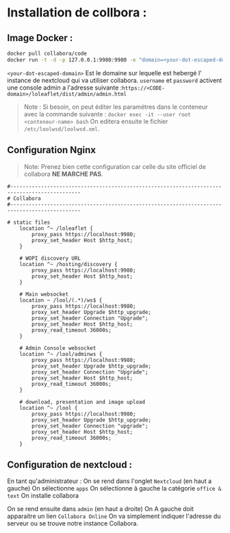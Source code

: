 # Installation de collbora :

## Image Docker :

```bash
docker pull collabora/code
docker run -t -d -p 127.0.0.1:9980:9980 -e "domain=<your-dot-escaped-domain>" -e "username=admin" -e "password=S3cRet" --restart always --cap-add MKNOD collabora/code
```

``<your-dot-escaped-domain>`` Est le domaine sur lequelle est hebergé l' instance de nextcloud qui va utiliser collabora.
``username`` et ``password`` activent une console admin a l'adresse suivante :``https://<CODE-domain>/loleaflet/dist/admin/admin.html``

>Note : Si besoin, on peut éditer les paramétres dans le conteneur avec la commande suivante : ``docker exec -it --user root <conteneur-name> bash`` On editera ensuite le fichier ``/etc/loolwsd/loolwsd.xml``.



## Configuration Nginx 

>Note: Prenez bien cette configuration car celle du site officiel de collabora **NE MARCHE PAS**.

```nginx
#---------------------------------------------------------------------------------------------
# Collabora
#---------------------------------------------------------------------------------------------

# static files
    location ^~ /loleaflet {
        proxy_pass https://localhost:9980;
        proxy_set_header Host $http_host;
    }

    # WOPI discovery URL
    location ^~ /hosting/discovery {
        proxy_pass https://localhost:9980;
        proxy_set_header Host $http_host;
    }

    # Main websocket
    location ~ /lool/(.*)/ws$ {
        proxy_pass https://localhost:9980;
        proxy_set_header Upgrade $http_upgrade;
        proxy_set_header Connection "Upgrade";
        proxy_set_header Host $http_host;
        proxy_read_timeout 36000s;
    }

    # Admin Console websocket
    location ^~ /lool/adminws {
        proxy_pass https://localhost:9980;
        proxy_set_header Upgrade $http_upgrade;
        proxy_set_header Connection "Upgrade";
        proxy_set_header Host $http_host;
        proxy_read_timeout 36000s;
    }

    # download, presentation and image upload
    location ^~ /lool {
        proxy_pass https://localhost:9980;
		proxy_set_header Upgrade $http_upgrade;
        proxy_set_header Connection "upgrade";
        proxy_set_header Host $http_host;
		proxy_read_timeout 36000s;
    }

```
## Configuration de nextcloud :

En tant qu'administrateur :
On se rend dans l'onglet ``Nextcloud`` (en haut a gauche)
On sélectionne ``apps``
On sélectionne à gauche la catégorie ``office & text``
On installe collabora

On se rend ensuite dans ``admin`` (en haut a droite)
On A gauche doit apparaitre un lien ``Collabora Online``
On va simplement indiquer l'adresse du serveur ou se trouve notre instance Collabora. 